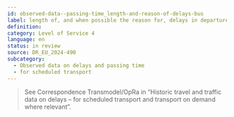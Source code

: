 ```yaml
---
id: observed-data--passing-time_length-and-reason-of-delays-bus
label: length of, and when possible the reason for, delays in departure from a terminal of more than 120 minutes for regular bus and coach passenger services with a scheduled distance of 250 km or more (in accordance with Article 19 of Regulation (EU) No 181_2011)
definition: 
category: Level of Service 4
language: en
status: in review
source: DR_EU_2024-490
subcategory:
  - Observed data on delays and passing time
  - for scheduled transport
---
```


>See Correspondence Transmodel/OpRa in “Historic travel and traffic data on delays – for scheduled transport and transport on demand where relevant”.
